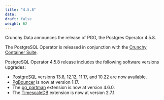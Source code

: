 ```yaml
---
title: "4.5.8"
date:
draft: false
weight: 62
---
```


Crunchy Data announces the release of PGO, the Postgres Operator 4.5.8.

The PostgreSQL Operator is released in conjunction with the [Crunchy Container Suite](https://github.com/CrunchyData/crunchy-containers/).

PostgreSQL Operator 4.5.8 release includes the following software versions upgrades:

- [PostgreSQL](https://www.postgresql.org) versions 13.8, 12.12, 11.17, and 10.22 are now available.
- [PgBouncer](https://www.pgbouncer.org/) is now at version 1.17.
- The [pg_partman](https://github.com/pgpartman/pg_partman) extension is now at version 4.6.0.
- The [TimescaleDB](https://github.com/timescale/timescaledb) extension is now at version 2.7.1.